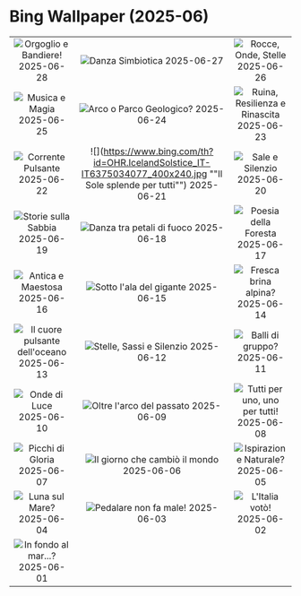 # Bing Wallpaper (2025-06)

|  |  |  |
|:---:|:---:|:---:|
| ![](https://www.bing.com/th?id=OHR.PrideParade_IT-IT2013687797_400x240.jpg "Orgoglio e Bandiere!") 2025-06-28 | ![](https://www.bing.com/th?id=OHR.MaroonClownfish_IT-IT1939766498_400x240.jpg "Danza Simbiotica") 2025-06-27 | ![](https://www.bing.com/th?id=OHR.HorseheadRock_IT-IT0871929651_400x240.jpg "Rocce, Onde, Stelle") 2025-06-26 |
| ![](https://www.bing.com/th?id=OHR.GlastonburyScenic_IT-IT6655365731_400x240.jpg "Musica e Magia") 2025-06-25 | ![](https://www.bing.com/th?id=OHR.DelicateArch_IT-IT6581270768_400x240.jpg "Arco o Parco Geologico?") 2025-06-24 | ![](https://www.bing.com/th?id=OHR.DresdenElbe_IT-IT6499150995_400x240.jpg "Ruina, Resilienza e Rinascita") 2025-06-23 |
| ![](https://www.bing.com/th?id=OHR.AmazonEcuador_IT-IT6428077520_400x240.jpg "Corrente Pulsante") 2025-06-22 | ![](https://www.bing.com/th?id=OHR.IcelandSolstice_IT-IT6375034077_400x240.jpg ""Il Sole splende per tutti"") 2025-06-21 | ![](https://www.bing.com/th?id=OHR.SaleTrapani_IT-IT6306427374_400x240.jpg "Sale e Silenzio") 2025-06-20 |
| ![](https://www.bing.com/th?id=OHR.WinterBegins_IT-IT6219104998_400x240.jpg "Storie sulla Sabbia") 2025-06-19 | ![](https://www.bing.com/th?id=OHR.AsianSwallowtail_IT-IT6116114113_400x240.jpg "Danza tra petali di fuoco") 2025-06-18 | ![](https://www.bing.com/th?id=OHR.CumberlandOaks_IT-IT6066692502_400x240.jpg "Poesia della Foresta") 2025-06-17 |
| ![](https://www.bing.com/th?id=OHR.SeaTurtleBrazil_IT-IT6000717103_400x240.jpg "Antica e Maestosa") 2025-06-16 | ![](https://www.bing.com/th?id=OHR.RheaDad_IT-IT4866399219_400x240.jpg "Sotto l'ala del gigante") 2025-06-15 | ![](https://www.bing.com/th?id=OHR.DolomitiEstate_IT-IT5883847806_400x240.jpg "Fresca brina alpina?") 2025-06-14 |
| ![](https://www.bing.com/th?id=OHR.SanMiguelAzores_IT-IT5812547329_400x240.jpg "Il cuore pulsante dell'oceano") 2025-06-13 | ![](https://www.bing.com/th?id=OHR.BigBendChisos_IT-IT7015361266_400x240.jpg "Stelle, Sassi e Silenzio") 2025-06-12 | ![](https://www.bing.com/th?id=OHR.FlamingosNamibia_IT-IT6908243385_400x240.jpg "Balli di gruppo?") 2025-06-11 |
| ![](https://www.bing.com/th?id=OHR.AmalfiCampania_IT-IT5052027567_400x240.jpg "Onde di Luce") 2025-06-10 | ![](https://www.bing.com/th?id=OHR.DubrovnikTwilight_IT-IT4694671968_400x240.jpg "Oltre l'arco del passato") 2025-06-09 | ![](https://www.bing.com/th?id=OHR.StellarSeaLions_IT-IT5341813083_400x240.jpg "Tutti per uno, uno per tutti!") 2025-06-08 |
| ![](https://www.bing.com/th?id=OHR.PacificCrestTrail_IT-IT6678210437_400x240.jpg "Picchi di Gloria") 2025-06-07 | ![](https://www.bing.com/th?id=OHR.NormandyBeach_IT-IT6520932839_400x240.jpg "Il giorno che cambiò il mondo") 2025-06-06 | ![](https://www.bing.com/th?id=OHR.OlivaresMural_IT-IT6465447947_400x240.jpg "Ispirazione Naturale?") 2025-06-05 |
| ![](https://www.bing.com/th?id=OHR.CalaLuna_IT-IT6388289498_400x240.jpg "Luna sul Mare?") 2025-06-04 | ![](https://www.bing.com/th?id=OHR.BicyclesUtrecht_IT-IT6327347879_400x240.jpg "Pedalare non fa male!") 2025-06-03 | ![](https://www.bing.com/th?id=OHR.RepubblicaGiugnoFesta_IT-IT6228684298_400x240.jpg "L'Italia votò!") 2025-06-02 |
| ![](https://www.bing.com/th?id=OHR.GrandeTerreReef_IT-IT2395565523_400x240.jpg "In fondo al mar...?") 2025-06-01 |  |  |
